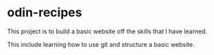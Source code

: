 # odin-recipes
This project is to build a basic website off the skills that I have learned.

This include learning how to use git and structure a basic website.